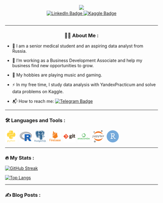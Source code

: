 <div id="header" align="center">
  <img src="https://media.giphy.com/media/3TZgJXiwbdbLG/giphy.gif"/>
  <div id="badges">
    <a href="https://www.linkedin.com/in/fedaleser/">
      <img src="https://img.shields.io/badge/LinkedIn-blue?style=for-the-badge&logo=linkedin&logoColor=white" alt="LinkedIn Badge"/>
    </a>
    <a href="https://www.kaggle.com/tefvodo">
      <img src="https://img.shields.io/badge/Kaggle-blue?style=for-the-badge&logo=kaggle&logoColor=white" alt="Kaggle Badge"/>
    </a>
  </div>
  <img src="https://komarev.com/ghpvc/?username=EvoletSpess&style=flat-square&color=blue" alt=""/>
</div>

---
<div id="sub" align="center">
  
### :man_technologist: About Me :

</div>
  
- 💾 I am a senior medical student and an aspiring data analyst from Russia.
- 💼 I’m working as a Business Development Associate and help my business find new opportunities to grow.
- 🎹 My hobbies are playing music and gaming.
- ⚡ In my free time, I study data analysis with YandexPracticum and solve data problems on Kaggle.

- 📬 How to reach me: [![Telegram Badge](https://img.shields.io/badge/-@as_fedotov-blue?style=flat&logo=Telegram&logoColor=white)](https://t.me/as_fedotov)

---

### :hammer_and_wrench: Languages and Tools :
<div>
  <img src="https://github.com/devicons/devicon/blob/master/icons/python/python-plain-wordmark.svg" title="Python" alt="Python" width="40" height="40"/>&nbsp;
  <img src="https://github.com/devicons/devicon/blob/master/icons/r/r-original.svg" title="R" alt="R" width="40" height="40"/>&nbsp;
  <img src="https://github.com/devicons/devicon/blob/master/icons/postgresql/postgresql-plain-wordmark.svg" title="PostgreSQL"  alt="PostgreSQL" width="40" height="40"/>&nbsp;
  <img src="https://github.com/devicons/devicon/blob/master/icons/firebase/firebase-plain-wordmark.svg" title="Firebase" alt="Firebase" width="40" height="40"/>&nbsp;
  <img src="https://github.com/devicons/devicon/blob/master/icons/git/git-original-wordmark.svg" title="Git" **alt="Git" width="40" height="40"/>&nbsp;
  <img src="https://github.com/devicons/devicon/blob/master/icons/anaconda/anaconda-original-wordmark.svg" title="Anaconda" **alt="Anaconda" width="40" height="40"/>&nbsp;
  <img src="https://github.com/devicons/devicon/blob/master/icons/jupyter/jupyter-original-wordmark.svg" title="JuPyter" **alt="JuPyter" width="40" height="40"/>&nbsp;
  <img src="https://github.com/devicons/devicon/blob/master/icons/rstudio/rstudio-original.svg" title="Anaconda" **alt="Anaconda" width="40" height="40"/>
</div>

---

### :fire: My Stats :
[![GitHub Streak](http://github-readme-streak-stats.herokuapp.com?user=EvoletSpess&theme=dark&background=000000)](https://git.io/streak-stats)

[![Top Langs](https://github-readme-stats.vercel.app/api/top-langs/?username=EvoletSpess&layout=compact&theme=vision-friendly-dark)](https://github.com/anuraghazra/github-readme-stats)

---

### :writing_hand: Blog Posts :
<!-- BLOG-POST-LIST:START -->
<!-- BLOG-POST-LIST:END -->
